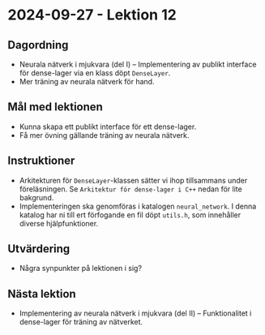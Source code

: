 # 2024-09-27 - Lektion 12

## Dagordning
* Neurala nätverk i mjukvara (del I) – Implementering av publikt interface för dense-lager via en klass döpt `DenseLayer`.
* Mer träning av neurala nätverk för hand.

## Mål med lektionen
* Kunna skapa ett publikt interface för ett dense-lager.
* Få mer övning gällande träning av neurala nätverk.

## Instruktioner
* Arkitekturen för `DenseLayer`-klassen sätter vi ihop tillsammans under föreläsningen.
Se `Arkitektur för dense-lager i C++` nedan för lite bakgrund.
* Implementeringen ska genomföras i katalogen `neural_network`. I denna katalog har ni till ert förfogande en fil döpt `utils.h`, som innehåller diverse hjälpfunktioner.


## Utvärdering
* Några synpunkter på lektionen i sig?

## Nästa lektion
* Implementering av neurala nätverk i mjukvara (del II) – Funktionalitet i dense-lager för träning av nätverket.